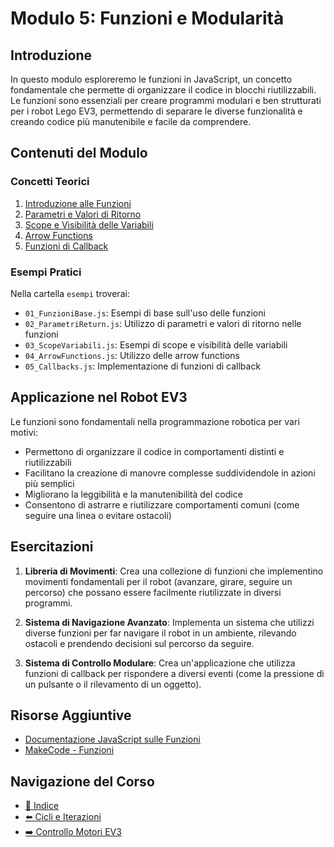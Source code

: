 # Modulo 5: Funzioni e Modularità

## Introduzione
In questo modulo esploreremo le funzioni in JavaScript, un concetto fondamentale che permette di organizzare il codice in blocchi riutilizzabili. Le funzioni sono essenziali per creare programmi modulari e ben strutturati per i robot Lego EV3, permettendo di separare le diverse funzionalità e creando codice più manutenibile e facile da comprendere.

## Contenuti del Modulo

### Concetti Teorici
1. [Introduzione alle Funzioni](01-IntroduzioneFunzioni.md)
2. [Parametri e Valori di Ritorno](02-ParametriReturn.md)
3. [Scope e Visibilità delle Variabili](03-ScopeVisibilita.md)
4. [Arrow Functions](04-ArrowFunctions.md)
5. [Funzioni di Callback](05-FunzioniCallback.md)

### Esempi Pratici
Nella cartella `esempi` troverai:
- `01_FunzioniBase.js`: Esempi di base sull'uso delle funzioni
- `02_ParametriReturn.js`: Utilizzo di parametri e valori di ritorno nelle funzioni
- `03_ScopeVariabili.js`: Esempi di scope e visibilità delle variabili
- `04_ArrowFunctions.js`: Utilizzo delle arrow functions
- `05_Callbacks.js`: Implementazione di funzioni di callback

## Applicazione nel Robot EV3

Le funzioni sono fondamentali nella programmazione robotica per vari motivi:
- Permettono di organizzare il codice in comportamenti distinti e riutilizzabili
- Facilitano la creazione di manovre complesse suddividendole in azioni più semplici
- Migliorano la leggibilità e la manutenibilità del codice
- Consentono di astrarre e riutilizzare comportamenti comuni (come seguire una linea o evitare ostacoli)

## Esercitazioni

1. **Libreria di Movimenti**: Crea una collezione di funzioni che implementino movimenti fondamentali per il robot (avanzare, girare, seguire un percorso) che possano essere facilmente riutilizzate in diversi programmi.

2. **Sistema di Navigazione Avanzato**: Implementa un sistema che utilizzi diverse funzioni per far navigare il robot in un ambiente, rilevando ostacoli e prendendo decisioni sul percorso da seguire.

3. **Sistema di Controllo Modulare**: Crea un'applicazione che utilizza funzioni di callback per rispondere a diversi eventi (come la pressione di un pulsante o il rilevamento di un oggetto).

## Risorse Aggiuntive
- [Documentazione JavaScript sulle Funzioni](https://developer.mozilla.org/en-US/docs/Web/JavaScript/Guide/Functions)
- [MakeCode - Funzioni](https://makecode.mindstorms.com/)

## Navigazione del Corso
- [📑 Indice](../README.md)
- [⬅️ Cicli e Iterazioni](../04-Cicli-Iterazioni/README.md)
- [➡️ Controllo Motori EV3](../06-ControlloMotori/README.md)